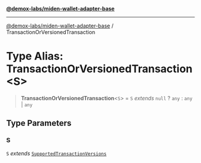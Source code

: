 [**@demox-labs/miden-wallet-adapter-base**](../README.md)

***

[@demox-labs/miden-wallet-adapter-base](../README.md) / TransactionOrVersionedTransaction

# Type Alias: TransactionOrVersionedTransaction\<S\>

> **TransactionOrVersionedTransaction**\<`S`\> = `S` *extends* `null` ? `any` : `any` \| `any`

## Type Parameters

### S

`S` *extends* [`SupportedTransactionVersions`](SupportedTransactionVersions.md)
